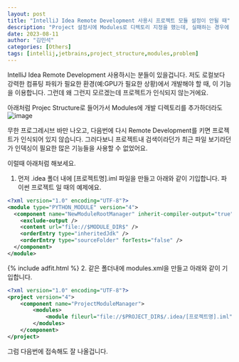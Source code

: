 ```yaml
---
layout: post
title: "IntelliJ Idea Remote Development 사용시 프로젝트 모듈 설정이 안될 때"
description: "Project 설정시에 Modules로 디렉토리 지정을 했는데, 실패하는 경우에 대처법을 설명합니다"
date: 2023-08-11
author: "김민석"
categories: [Others]
tags: [intellij,jetbrains,project_structure,modules,problem]
---
```

IntelliJ Idea Remote Development 사용하시는 분들이 있을겁니다.
저도 로컬보다 강력한 컴퓨팅 파워가 필요한 환경(예:GPU가 필요한 상황)에서 개발해야 할 때, 이 기능을 이용합니다.
그런데 왜 그런지 모르겠는데 프로젝트가 인식되지 않는거에요.

아래처럼 Projec Structure로 들어가서 Modules에 개발 디렉토리를 추가하더라도
![image](https://github.com/reddol18/dev5min/assets/15623847/92db53e7-6d22-4431-8a90-2b27c0d184b9)

무한 프로그레시브 바만 나오고, 다음번에 다시 Remote Development를 키면 프로젝트가 인식되어 있지 않습니다.
그러다보니 프로젝트내 검색이라던가 최근 파일 보기라던가 인덱싱이 필요한 많은 기능들을 사용할 수 없었어요.

이럴때 아래처럼 해보세요.
1. 먼저 .idea 폴더 내에 [프로젝트명].iml 파일을 만들고 아래와 같이 기입합니다. 파이썬 프로젝트 일 때의 예제에요.
```xml
<?xml version="1.0" encoding="UTF-8"?>
<module type="PYTHON_MODULE" version="4">
  <component name="NewModuleRootManager" inherit-compiler-output="true">
    <exclude-output />
    <content url="file://$MODULE_DIR$" />
    <orderEntry type="inheritedJdk" />
    <orderEntry type="sourceFolder" forTests="false" />
  </component>
</module>
```
{% include adfit.html %}
2. 같은 폴더내에 modules.xml을 만들고 아래와 같이 기입합니다.
```xml
<?xml version="1.0" encoding="UTF-8"?>
<project version="4">
    <component name="ProjectModuleManager">
        <modules>
            <module fileurl="file://$PROJECT_DIR$/.idea/[프로젝트명].iml" filepath="$PROJECT_DIR$/.idea/[프로젝트명].iml" />
        </modules>
    </component>
</project>
```

그럼 다음번에 접속해도 잘 나올겁니다.
        
